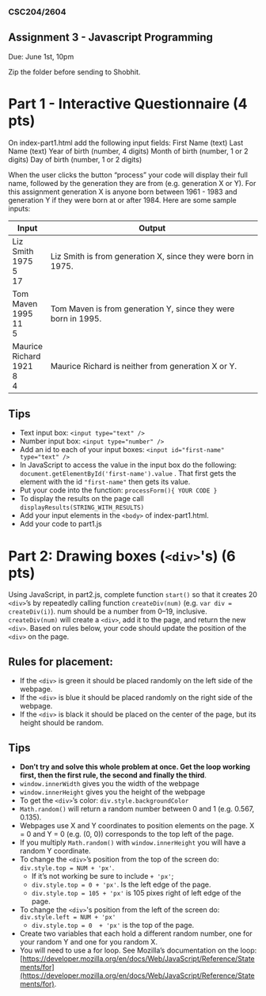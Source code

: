 
### CSC204/2604
## Assignment 3 - Javascript Programming

Due: June 1st, 10pm

Zip the folder before sending to Shobhit.

# Part 1 - Interactive Questionnaire (4 pts)

On index-part1.html add the following input fields:
First Name (text)
Last Name (text)
Year of birth (number, 4 digits)
Month of birth (number, 1 or 2 digits)
Day of birth (number, 1 or 2 digits)

When the user clicks the button “process” your code will display their full name, followed by the generation they are from (e.g. generation X or Y). For this assignment generation X is anyone born between 1961 - 1983 and generation Y  if they were born at or after 1984. Here are some sample inputs:

| Input  | Output  |
|---|---|
| Liz<br>Smith<br>1975<br>5<br>17 | Liz Smith is from generation X, since they were born in 1975. |
| Tom<br>Maven<br>1995<br>11<br>5 | Tom Maven is from generation Y, since they were born in 1995. |
| Maurice<br>Richard<br>1921<br>8<br>4 | Maurice Richard is neither from generation X or Y. |


## Tips

* Text input box: `<input type="text" />`
* Number input box: `<input type="number" />`
* Add an id to each of your input boxes: `<input id="first-name" type="text" />`
* In JavaScript to access the value in the input box do the following: `document.getElementById('first-name').value` . That first gets the element with the id `"first-name"` then gets its value.
* Put your code into the function: `processForm(){ YOUR CODE }`
* To display the results on the page call `displayResults(STRING_WITH_RESULTS)`
* Add your input elements in the `<body>` of index-part1.html.
* Add your code to part1.js


# Part 2: Drawing boxes (`<div>`'s) (6 pts)


Using JavaScript, in part2.js, complete function `start()` so that it creates 20 `<div>`’s by repeatedly calling function `createDiv(num)` (e.g. `var div = createDiv(i)`). num should be a number from 0–19, inclusive. `createDiv(num)` will create a `<div>`, add it to the page, and return the new `<div>`. Based on rules below, your code should update the position of the `<div>` on the page.

## Rules for placement:
* If the `<div>` is green it should be placed randomly on the left side of the webpage. 
* If the `<div>` is blue it should be placed randomly on the right side of the webpage.
* If the `<div>` is black it should be placed on the center of the page, but its height should be random.

## Tips
* **Don’t try and solve this whole problem at once. Get the loop working first, then the first rule, the second and finally the third**.
* `window.innerWidth` gives you the width of the webpage 
* `window.innerHeight` gives you the height of the webpage
* To get the `<div>`’s color: `div.style.backgroundColor`
* `Math.random()` will return a random number between 0 and 1 (e.g. 0.567, 0.135).
* Webpages use X and Y coordinates to position elements on the page. X = 0 and Y = 0 (e.g. (0, 0)) corresponds to the top left of the page.
* If you multiply `Math.random()` with `window.innerHeight` you will have a random Y coordinate.
* To change the `<div>`’s position from the top of the screen do: `div.style.top = NUM + 'px'`.
  * If it’s not working be sure to include `+ 'px'`;
  * `div.style.top = 0 + 'px'`. Is the left edge of the page.
  * `div.style.top = 105 + 'px'` is 105 pixes right of left edge of the page.
* To change the `<div>`'s position from the left of the screen do: `div.style.left = NUM + 'px'`
  * `div.style.top = 0  + 'px'` is the top of the page.
* Create two variables that each hold a different random number, one for your random Y and one for you random X.
* You will need to use a for loop. See Mozilla’s documentation on the loop: [https://developer.mozilla.org/en/docs/Web/JavaScript/Reference/Statements/for](https://developer.mozilla.org/en/docs/Web/JavaScript/Reference/Statements/for).

